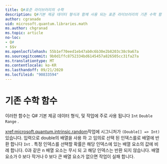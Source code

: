 ```yaml
---
title: Q#표준 라이브러리의 수학
description: Q#기본 제공 데이터 형식과 함께 사용 되는 표준 라이브러리의 기존 수학 함수에 대해 알아봅니다.
author: cgranade
uid: microsoft.quantum.libraries.math
ms.author: chgranad
ms.topic: article
no-loc:
- Q#
- $$v
ms.openlocfilehash: 55b1ef70eed1eb47ab0c6b30e2b8203c38c9a67a
ms.sourcegitcommit: 9b0d1ffc8752334bd6145457a826505cc31fa27a
ms.translationtype: MT
ms.contentlocale: ko-KR
ms.lasthandoff: 09/21/2020
ms.locfileid: "90833594"
---
```

# <a name="classical-mathematical-functions"></a>기존 수학 함수 #

이러한 함수는 Q# 기본 제공 데이터 형식, 및 작업에 주로 사용 됩니다 `Int` `Double` `Range` .

<xref:microsoft.quantum.intrinsic.random>작업에 시그니처가 `(Double[] => Int)` 있습니다.
입력으로 double의 배열을 사용 하 고 임의로 선택 된 인덱스를로 배열에 반환 합니다 `Int` .
특정 인덱스를 선택할 확률은 해당 인덱스에 있는 배열 요소의 값에 비례 합니다. 0과 같은 n 배열 요소는 무시 되 고 해당 인덱스는 반환 되지 않습니다.
배열 요소가 0 보다 작거나 0 보다 큰 배열 요소가 없으면 작업이 실패 합니다.
